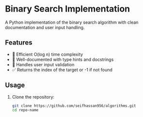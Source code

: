 # Binary Search Implementation

A Python implementation of the binary search algorithm with clean documentation and user input handling.

## Features

- 🚀 Efficient O(log n) time complexity
- 📝 Well-documented with type hints and docstrings
- 🔢 Handles user input validation
- ✅ Returns the index of the target or -1 if not found

## Usage

1. Clone the repository:
   ```bash
   git clone https://github.com/seifhassan956/algorithms.git
   cd repo-name
